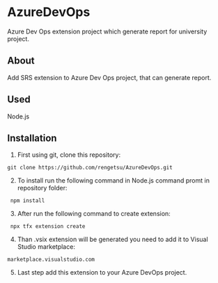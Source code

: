 # AzureDevOps
Azure Dev Ops extension project which generate report for university project.

## About
Add SRS extension to Azure Dev Ops project, that can generate report.

## Used
Node.js

## Installation
 1. First using git, clone this repository:
 ```
 git clone https://github.com/rengetsu/AzureDevOps.git
 ```
 2. To install run the following command in Node.js command promt in repository folder:
 ```
  npm install
 ```
3. After run the following command to create extension:
 ```
  npx tfx extension create
 ```
 4. Than .vsix extension will be generated you need to add it to Visual Studio marketplace:
  ```
 marketplace.visualstudio.com
  ```
 5. Last step add this extension to your Azure DevOps project.
